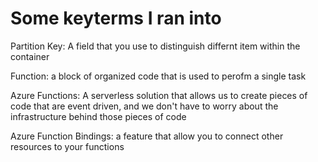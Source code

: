 # Some keyterms I ran into
Partition Key: A field that you use to distinguish differnt item within the container

Function: a block of organized code that is used to perofm a single task

Azure Functions: A serverless solution that allows us to create pieces of code that are event driven, and we don't have to worry about the infrastructure behind those pieces of code 

Azure Function Bindings: a feature that allow you to connect other resources to your functions
